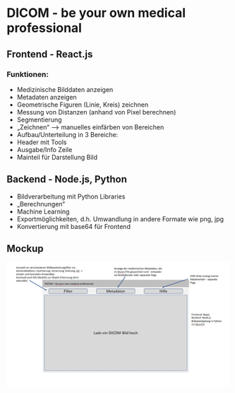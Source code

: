 # DICOM - be your own medical professional

## Frontend - React.js

### Funktionen:

- Medizinische Bilddaten anzeigen
- Metadaten anzeigen
- Geometrische Figuren (Linie, Kreis) zeichnen
- Messung von Distanzen (anhand von Pixel berechnen)
- Segmentierung
- „Zeichnen“ —> manuelles einfärben von Bereichen
- Aufbau/Unterteilung in 3 Bereiche:
- Header mit Tools
- Ausgabe/Info Zeile
- Mainteil für Darstellung Bild

## Backend - Node.js, Python

- Bildverarbeitung mit Python Libraries
- „Berechnungen“
- Machine Learning
- Exportmöglichkeiten, d.h. Umwandlung in andere Formate wie png, jpg
- Konvertierung mit base64 für Frontend

## Mockup

![Screenshot](Dicom.jpg)
